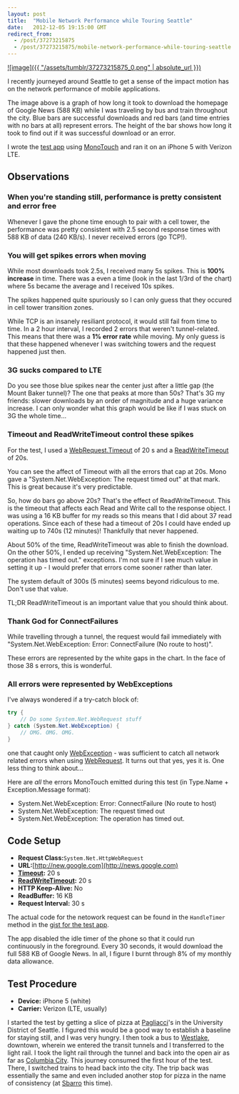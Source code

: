 ```yaml
---
layout: post
title:  "Mobile Network Performance while Touring Seattle"
date:   2012-12-05 19:15:00 GMT
redirect_from:
  - /post/37273215875
  - /post/37273215875/mobile-network-performance-while-touring-seattle
---
```




[![image]({{ "/assets/tumblr/37273215875_0.png" | absolute_url }})](https://dl.dropbox.com/u/6908183/Blog/Images/Results%402x.png)

I recently journeyed around Seattle to get a sense of the impact motion has on the network performance of mobile applications.

The image above is a graph of how long it took to download the homepage of Google News (588 KB) while I was traveling by bus and train throughout the city. Blue bars are successful downloads and red bars (and time entries with no bars at all) represent errors. The height of the bar shows how long it took to find out if it was successful download or an error.

I wrote the [test app](https://gist.github.com/4210793) using [MonoTouch](http://xamarin.com) and ran it on an iPhone 5 with Verizon LTE.


## Observations



### When you're standing still, performance is pretty consistent and error free


Whenever I gave the phone time enough to pair with a cell tower, the performance was pretty consistent with 2.5 second response times with 588 KB of data (240 KB/s). I never received errors (go TCP!).


### You will get spikes errors when moving


While most downloads took 2.5s, I received many 5s spikes. This is **100% increase** in time. There was a even a time (look in the last 1/3rd of the chart) where 5s became the average and I received 10s spikes.

The spikes happened quite spuriously so I can only guess that they occured in cell tower transition zones.

While TCP is an insanely resiliant protocol, it would still fail from time to time. In a 2 hour interval, I recorded 2 errors that weren't tunnel-related. This means that there was a **1% error rate** while moving. My only guess is that these happened whenever I was switching towers and the request happened just then.


### 3G sucks compared to LTE


Do you see those blue spikes near the center just after a little gap (the Mount Baker tunnel)? The one that peaks at more than 50s? That's 3G my friends: slower downloads by an order of magnitude and a huge variance increase. I can only wonder what this graph would be like if I was stuck on 3G the whole time...


### Timeout and ReadWriteTimeout control these spikes


For the test, I used a [WebRequest.Timeout](http://msdn.microsoft.com/en-us/library/system.net.httpwebrequest.timeout.aspx) of 20 s and a [ReadWriteTimeout](http://msdn.microsoft.com/en-us/library/system.net.httpwebrequest.readwritetimeout.aspx) of 20s.

You can see the affect of Timeout with all the errors that cap at 20s. Mono gave a "System.Net.WebException: The request timed out" at that mark. This is great because it's very predictable.

So, how do bars go above 20s? That's the effect of ReadWriteTimeout. This is the timeout that affects each Read and Write call to the response object. I was using a 16 KB buffer for my reads so this means that I did about 37 read operations. Since each of these had a timeout of 20s I could have ended up waiting up to 740s (12 minutes)! Thankfully that never happened.

About 50% of the time, ReadWriteTimeout was able to finish the download. On the other 50%, I ended up receiving "System.Net.WebException: The operation has timed out." exceptions. I'm not sure if I see much value in setting it up - I would prefer that errors come sooner rather than later.

The system default of 300s (5 minutes) seems beyond ridiculous to me. Don't use that value.

TL;DR ReadWriteTimeout is an important value that you should think about.


### Thank God for ConnectFailures


While travelling through a tunnel, the request would fail immediately with "System.Net.WebException: Error: ConnectFailure (No route to host)".

These errors are represented by the white gaps in the chart. In the face of those 38 s errors, this is wonderful.


### All errors were represented by WebExceptions


I've always wondered if a try-catch block of:

```csharp
try {
    // Do some System.Net.WebRequest stuff
} catch (System.Net.WebException) {
    // OMG. OMG. OMG.
}
```


one that caught only [WebException](http://msdn.microsoft.com/en-us/library/system.net.webexception.aspx) - was sufficient to catch all network related errors when using [WebRequest](http://msdn.microsoft.com/en-us/library/system.net.webrequest.aspx). It turns out that yes, yes it is. One less thing to think about...

Here are *all* the errors MonoTouch emitted during this test (in Type.Name + Exception.Message format):

* System.Net.WebException: Error: ConnectFailure (No route to host)
* System.Net.WebException: The request timed out
* System.Net.WebException: The operation has timed out.


## Code Setup


* **Request Class:**`System.Net.HttpWebRequest`
* **URL:**[http://new.google.com](http://news.google.com)
* **[Timeout](http://msdn.microsoft.com/en-us/library/system.net.httpwebrequest.timeout.aspx):** 20 s
* **[ReadWriteTimeout](http://msdn.microsoft.com/en-us/library/system.net.httpwebrequest.readwritetimeout.aspx):** 20 s
* **HTTP Keep-Alive:** No
* **ReadBuffer:** 16 KB
* **Request Interval:** 30 s

The actual code for the netowork request can be found in the `HandleTimer` method in the [gist for the test app](https://gist.github.com/4210793#L98).

The app disabled the idle timer of the phone so that it could run continuously in the foreground. Every 30 seconds, it would download the full 588 KB of Google News. In all, I figure I burnt through 8% of my monthly data allowance.


## Test Procedure


* **Device:** iPhone 5 (white)
* **Carrier:** Verizon (LTE, usually)

I started the test by getting a slice of pizza at [Pagliacci](https://maps.google.com/maps?q=4529+University+Way+NE+Seattle,+WA+98105&hl=en&sll=47.775216,-122.310617&sspn=0.007153,0.010343&hnear=4529+University+Way+NE,+Seattle,+Washington+98105&t=m&z=17)'s in the University District of Seattle. I figured this would be a good way to establish a baseline for staying still, and I was very hungry. I then took a bus to [Westlake](http://www.soundtransit.org/Rider-Guide/Westlake-Station.xml), downtown, wherein we entered the transit tunnels and I transferred to the light rail. I took the light rail through the tunnel and back into the open air as far as [Columbia City](http://www.soundtransit.org/Rider-Guide/Columbia-City-Station.xml). This journey consumed the first hour of the test. There, I switched trains to head back into the city. The trip back was essentially the same and even included another stop for pizza in the name of consistency (at [Sbarro](https://maps.google.com/maps?q=400+PINE+ST.+%23332,SEATTLE,WA,98101) this time).
